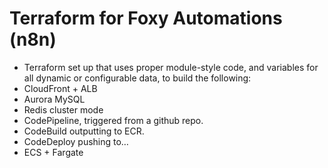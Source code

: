 # Terraform for Foxy Automations (n8n)

* Terraform set up that uses proper module-style code, and variables for all dynamic or configurable data, to build the following:
* CloudFront + ALB
* Aurora MySQL
* Redis cluster mode
* CodePipeline, triggered from a github repo.
* CodeBuild outputting to ECR.
* CodeDeploy pushing to…
* ECS + Fargate
